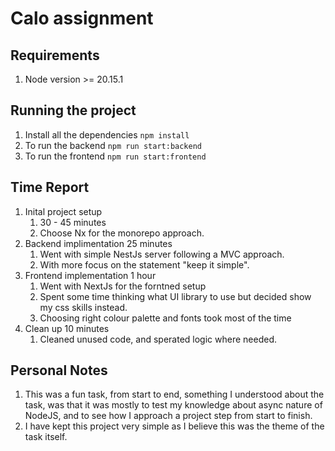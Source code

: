 # Calo assignment

## Requirements

1. Node version >= 20.15.1

## Running the project

1. Install all the dependencies `npm install`
2. To run the backend `npm run start:backend`
3. To run the frontend `npm run start:frontend`

## Time Report

1. Inital project setup
   1. 30 - 45 minutes
   2. Choose Nx for the monorepo approach.
2. Backend implimentation 25 minutes
   1. Went with simple NestJs server following a MVC approach.
   2. With more focus on the statement "keep it simple".
3. Frontend implementation 1 hour
   1. Went with NextJs for the forntned setup
   2. Spent some time thinking what UI library to use but decided show my css skills instead.
   3. Choosing right colour palette and fonts took most of the time
4. Clean up 10 minutes
   1. Cleaned unused code, and sperated logic where needed.

## Personal Notes

1. This was a fun task, from start to end, something I understood about the task, was that it was mostly to test my knowledge about async nature of NodeJS, and to see how I approach a project step from start to finish.
2. I have kept this project very simple as I believe this was the theme of the task itself.
